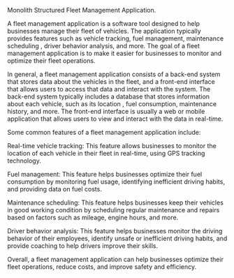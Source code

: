 Monolith Structured Fleet Management Application.


A fleet management application is a software tool designed to help businesses manage their fleet of vehicles.
The application typically provides features such as vehicle tracking, fuel management, maintenance scheduling
, driver behavior analysis, and more. The goal of a fleet management application is to make it easier for 
businesses to monitor and optimize their fleet operations.

In general, a fleet management application consists of a back-end system that stores data about the vehicles
in the fleet, and a front-end interface that allows users to access that data and interact with the system.
The back-end system typically includes a database that stores information about each vehicle, such as its location
, fuel consumption, maintenance history, and more. The front-end interface is usually a web or mobile application 
that allows users to view and interact with the data in real-time.

Some common features of a fleet management application include:

Real-time vehicle tracking: This feature allows businesses to monitor the location 
of each vehicle in their fleet in real-time, using GPS tracking technology.

Fuel management: This feature helps businesses optimize their fuel consumption by monitoring fuel usage,
identifying inefficient driving habits, and providing data on fuel costs.

Maintenance scheduling: This feature helps businesses keep their vehicles in good working condition 
by scheduling regular maintenance and repairs based on factors such as mileage, engine hours, and more.

Driver behavior analysis: This feature helps businesses monitor the driving behavior of their employees, 
identify unsafe or inefficient driving habits, and provide coaching to help drivers improve their skills.

Overall, a fleet management application can help businesses optimize their fleet operations, reduce costs, and improve safety and efficiency.
